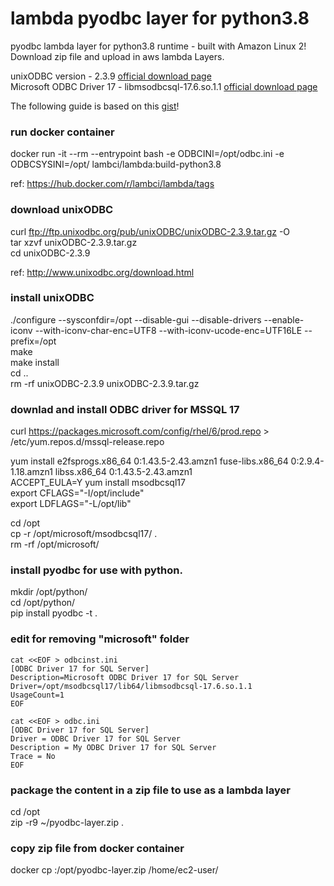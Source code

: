 # lambda pyodbc layer for python3.8
pyodbc lambda layer for python3.8 runtime - built with Amazon Linux 2!  
Download zip file and upload in aws lambda Layers.

unixODBC version - 2.3.9 [official download page](http://www.unixodbc.org/download.html)  
Microsoft ODBC Driver 17 - libmsodbcsql-17.6.so.1.1 [official download page](https://docs.microsoft.com/en-us/sql/connect/odbc/linux-mac/installing-the-microsoft-odbc-driver-for-sql-server?view=sql-server-2017)

The following guide is based on this [gist](https://gist.github.com/diriver63/b72a954fa0da4851d89e5086aa13c6e8)!

### run docker container
docker run -it --rm --entrypoint bash -e ODBCINI=/opt/odbc.ini -e ODBCSYSINI=/opt/ lambci/lambda:build-python3.8

ref: https://hub.docker.com/r/lambci/lambda/tags

### download unixODBC
curl ftp://ftp.unixodbc.org/pub/unixODBC/unixODBC-2.3.9.tar.gz -O  
tar xzvf unixODBC-2.3.9.tar.gz  
cd unixODBC-2.3.9

ref: http://www.unixodbc.org/download.html

### install unixODBC
./configure --sysconfdir=/opt --disable-gui --disable-drivers --enable-iconv --with-iconv-char-enc=UTF8 --with-iconv-ucode-enc=UTF16LE --prefix=/opt  
make  
make install  
cd ..  
rm -rf unixODBC-2.3.9 unixODBC-2.3.9.tar.gz

### downlad and install ODBC driver for MSSQL 17
curl https://packages.microsoft.com/config/rhel/6/prod.repo > /etc/yum.repos.d/mssql-release.repo

yum install e2fsprogs.x86_64 0:1.43.5-2.43.amzn1 fuse-libs.x86_64 0:2.9.4-1.18.amzn1 libss.x86_64 0:1.43.5-2.43.amzn1  
ACCEPT_EULA=Y yum install msodbcsql17  
export CFLAGS="-I/opt/include"  
export LDFLAGS="-L/opt/lib"

cd /opt  
cp -r /opt/microsoft/msodbcsql17/ .  
rm -rf /opt/microsoft/

### install pyodbc for use with python.
mkdir /opt/python/  
cd /opt/python/  
pip install pyodbc -t .

### edit for removing "microsoft" folder
```
cat <<EOF > odbcinst.ini
[ODBC Driver 17 for SQL Server]
Description=Microsoft ODBC Driver 17 for SQL Server
Driver=/opt/msodbcsql17/lib64/libmsodbcsql-17.6.so.1.1
UsageCount=1
EOF

cat <<EOF > odbc.ini
[ODBC Driver 17 for SQL Server]
Driver = ODBC Driver 17 for SQL Server
Description = My ODBC Driver 17 for SQL Server
Trace = No
EOF
```

### package the content in a zip file to use as a lambda layer
cd /opt  
zip -r9 ~/pyodbc-layer.zip .

### copy zip file from docker container
docker cp <containerId>:/opt/pyodbc-layer.zip /home/ec2-user/

